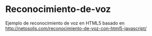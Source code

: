 Reconocimiento-de-voz
=====================

Ejemplo de reconocimiento de voz en HTML5 basado en http://netosolis.com/reconocimiento-de-voz-con-html5-javascript/
